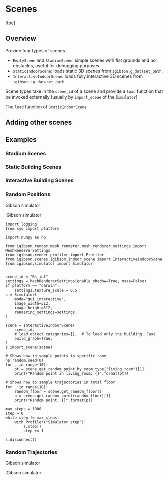 # Scenes

[toc]

## Overview

Provide four types of scenes

- `EmptyScene` and `StadiumScene`: simple scenes with flat grounds and no obstacles, useful for debugging purposes
- `StaticIndoorScene`: loads static 3D scenes from `igibson.g_dataset_path`.
- `InteractiveIndoorScene`: loads fully interactive 3D scenes from `igibson.ig_dataset_path`

Scene types take in the `scene_id` of a scene and provide a `load` function that be invoked externally (usually by `import_scene` of the `Simulator`)

The `load` function of `StaticIndoorScene`

## Adding other scenes

## Examples

### Stadium Scenes

### Static Building Scenes

### Interactive Building Scenes

### Random Positions

Gibson simulator

iGibson simulator

    import logging
    from sys import platform

    import numpy as np

    from igibson.render.mesh_renderer.mesh_renderer_settings import MeshRendererSettings
    from igibson.render.profiler import Profiler
    from igibson.scenes.igibson_indoor_scene import InteractiveIndoorScene
    from igibson.simulator import Simulator


    scene_id = "Rs_int"
    settings = MeshRendererSettings(enable_shadow=True, msaa=False)
    if platform == "darwin":
        settings.texture_scale = 0.5
    s = Simulator(
        mode="gui_interactive",
        image_width=512,
        image_height=512,
        rendering_settings=settings,
    )

    scene = InteractiveIndoorScene(
        scene_id,
        # load_object_categories=[],  # To load only the building. Fast
        build_graph=True,
    )
    s.import_scene(scene)

    # Shows how to sample points in specific room
    np.random.seed(0)
    for _ in range(10):
        pt = scene.get_random_point_by_room_type("living_room")[1]
        print("Random point in living_room: {}".format(pt))

    # Shows how to sample trajectories in total floor
    for _ in range(10):
        random_floor = scene.get_random_floor()
        p = scene.get_random_point(random_floor)[1]
        print("Random point: {}".format(p))

    max_steps = 1000
    step = 0
    while step != max_steps:
        with Profiler("Simulator step"):
            s.step()
            step += 1

    s.disconnect()

### Random Trajectories

Gibson simulator

iGibson simulator
